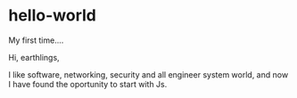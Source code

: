 # hello-world
My first time....

Hi, earthlings,

I like software, networking, security and all engineer system world,
and now I have found the oportunity to start with Js.

